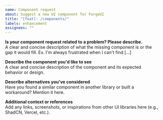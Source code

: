 ```yaml
---
name: Component request
about: Suggest a new UI component for ForgeUI
title: "[feat]: /components/"
labels: enhancement
assignees: ""
---
```


**Is your component request related to a problem? Please describe.**  
A clear and concise description of what the missing component is or the gap it would fill. Ex. I'm always frustrated when I can't find [...]

**Describe the component you'd like to see**  
A clear and concise description of the component and its expected behavior or design.

**Describe alternatives you've considered**  
Have you found a similar component in another library or built a workaround? Mention it here.

**Additional context or references**  
Add any links, screenshots, or inspirations from other UI libraries here (e.g., ShadCN, Vercel, etc.).
